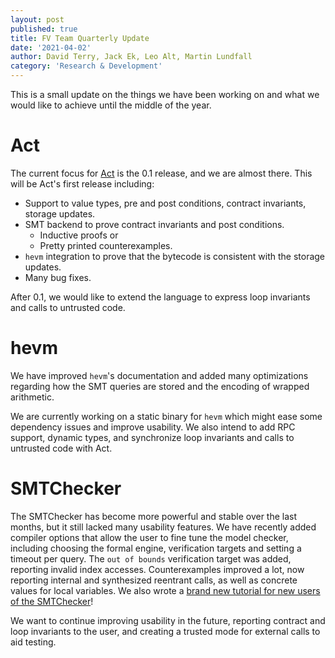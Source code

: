 ```yaml
---
layout: post
published: true
title: FV Team Quarterly Update
date: '2021-04-02'
author: David Terry, Jack Ek, Leo Alt, Martin Lundfall
category: 'Research & Development'
---
```


This is a small update on the things we have been working on and
what we would like to achieve until the middle of the year.

Act
===

The current focus for [Act](https://github.com/ethereum/act) is the 0.1
release, and we are almost there.  This will be Act's first release including:

- Support to value types, pre and post conditions, contract invariants, storage updates.
- SMT backend to prove contract invariants and post conditions.
	* Inductive proofs or
	* Pretty printed counterexamples.
- `hevm` integration to prove that the bytecode is consistent with the storage updates.
- Many bug fixes.

After 0.1, we would like to extend the language to express loop invariants and
calls to untrusted code.

hevm
===

We have improved `hevm`'s documentation and added many optimizations regarding
how the SMT queries are stored and the encoding of wrapped arithmetic.

We are currently working on a static binary for `hevm` which might ease some
dependency issues and improve usability. We also intend to add RPC support,
dynamic types, and synchronize loop invariants and calls to untrusted code with
Act.


SMTChecker
==========

The SMTChecker has become more powerful and stable over the last months, but it
still lacked many usability features. We have recently added compiler options
that allow the user to fine tune the model checker, including choosing the
formal engine, verification targets and setting a timeout per query.
The `out of bounds` verification target was added, reporting invalid index
accesses.
Counterexamples improved a lot, now reporting internal and synthesized
reentrant calls, as well as concrete values for local variables.
We also wrote a [brand new tutorial for new users of the SMTChecker](https://docs.soliditylang.org/en/develop/smtchecker.html)!

We want to continue improving usability in the future, reporting contract and
loop invariants to the user, and creating a trusted mode for external calls to
aid testing.

